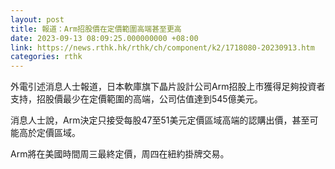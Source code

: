 ```yaml
---
layout: post
title: 報道：Arm招股價在定價範圍高端甚至更高
date: 2023-09-13 08:09:25.000000000 +08:00
link: https://news.rthk.hk/rthk/ch/component/k2/1718080-20230913.htm
categories: rthk
---
```


外電引述消息人士報道，日本軟庫旗下晶片設計公司Arm招股上市獲得足夠投資者支持，招股價最少在定價範圍的高端，公司估值達到545億美元。

消息人士說，Arm決定只接受每股47至51美元定價區域高端的認購出價，甚至可能高於定價區域。

Arm將在美國時間周三最終定價，周四在紐約掛牌交易。
